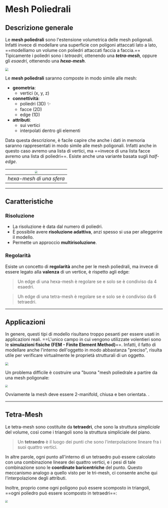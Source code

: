 # Mesh Poliedrali

## Descrizione generale

Le **mesh poliedrali** sono l'estensione volumetrica delle mesh poligonali. Infatti invece di modellare una superficie con poligoni attaccati lato a lato, ==modelliamo un volume con poliedri attaccati faccia a faccia.== 
Tipicamente i poliedri sono i *tetraedri*, ottenendo una ***tetra-mesh***, oppure gli *esaedri*, ottenendo una ***hexa-mesh***.

<img src="C:\Uni\CG\Appunti\Immagini_appunti\Annotazione 2020-05-22 112642.png" style="zoom:60%;" />



Le **mesh poliedrali** saranno composte in modo simile alle mesh:

* **geometria**:
  * vertici (x, y, z)
* **connettività**:
  * poliedri (3D) ✨​
  * facce (2D)
  * edge (1D)
* **attributi**:
  * sui vertici 
  * interpolati dentro gli elementi

Data questa descrizione, è facile capire che anche i dati in memoria saranno rappresentati in modo simile alle mesh poligonali. Infatti anche in questo caso avremo una lista di vertici, ma ==invece di una lista facce avremo una lista di poliedri==. 
Esiste anche una variante basata sugli *half-edge*.

| <img src="C:\Uni\CG\Appunti\Immagini_appunti\hexalab.png" style="zoom: 50%;" /> |
| :----------------------------------------------------------: |
|                   *hexa-mesh di una sfera*                   |

---

## Caratteristiche

### Risoluzione

* La risoluzione è data dal numero di poliedri.
* È possibile avere **risoluzione adattiva**, anzi spesso si usa per alleggerire il modello. 
* Permette un approccio **multirisoluzione**.

### Regolarità

Esiste un concetto di **regolarità** anche per le mesh poliedrali, ma invece di essere legato alla **valenza** di un vertice, è rispetto agli edge:

> Un edge di una hexa-mesh è regolare se e solo se è condiviso da 4 esaedri.

> Uh edge di una tetra-mesh è regolare se e solo se è condiviso da 6 tetraedri.

---

## Applicazioni

In genere, questi tipi di modello risultano troppo pesanti per essere usati in applicazioni reali. ==L'unico campo in cui vengono utilizzate volentieri sono le **simulazioni fisiche (FEM - Finite Element Method)**==. Infatti, il fatto di modellare anche l'interno dell'oggetto in modo abbastanza "preciso", risulta utile per verificare virtualmente le proprietà strutturali di un oggetto.

<img src="C:\Uni\CG\Appunti\Immagini_appunti\Annotazione 2020-05-22 115625.png" style="zoom:60%;" />



Un problema difficile è costruire una "buona "mesh poliedrale a partire da una mesh poligonale:



<img src="C:\Uni\CG\Appunti\Immagini_appunti\Annotazione 2020-05-22 115902.png" style="zoom: 50%;" />

Ovviamente la mesh deve essere 2-manifold, chiusa e ben orientata. .

---

## Tetra-Mesh

Le tetra-mesh sono costituite da **tetraedri**, che sono la struttura *simpliciale* del volume, così come i triangoli sono la struttura simpliciale del piano.

> Un **tetraedro** è il luogo dei punti che sono l'interpolazione lineare fra i suoi quattro vertici.

In altre parole, ogni punto all'interno di un tetraedro può essere calcolato con una combinazione lineare dei quattro vertici, e i pesi di tale combinazione sono le **coordinate baricentriche** del punto. Questo meccanismo analogo a quello visto per le tri-mesh, ci consente anche qui l'interpolazione degli attributi. 

Inoltre, proprio come ogni poligono può essere scomposto in triangoli, ==ogni poliedro può essere scomposto in tetraedri==:

<img src="C:\Uni\CG\Appunti\Immagini_appunti\Annotazione 2020-05-22 122126.png" style="zoom: 50%;" />



